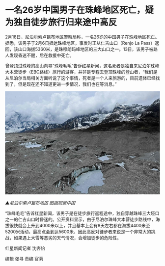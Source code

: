 # 一名26岁中国男子在珠峰地区死亡，疑为独自徒步旅行归来途中高反

2月18日，尼泊尔索卢昆布地区警察局称，一名26岁的中国男子在珠峰地区死亡。据悉，该男子于2月6日抵达珠峰地区，事发时正从仁吉山口（Renjo La
Pass）返回，该山口海拔5360米，是珠穆朗玛峰地区的三大山口之一。13日，该男子被路人发现昏迷不醒，后在救援中死亡。

曾登顶过珠峰的高山向导“珠峰毛毛”告诉红星新闻，这名死者是独自来尼泊尔珠峰大本营徒步（EBC路线）旅行的游客，并非是专程去登顶珠峰的登山者，“我们是从尼泊尔当局相关方面听说了这个事情，死者是一个人来旅游的，目前遗体已经找到了，但是现在还不知道更进一步情况，我们也在等消息。”

![dcc7d09c0b2151b9b36b69fdde17f9f5.jpg](https://raw.githubusercontent.com/qqhsx/qqnews_image/main/2024/02/20/一名26岁中国男子在珠峰地区死亡，疑为独自徒步旅行归来途中高反/dcc7d09c0b2151b9b36b69fdde17f9f5.jpg)

_▲尼泊尔索卢昆布地区 图据视觉中国_

“珠峰毛毛”告诉红星新闻，该男子是在徒步旅行返程途中，独自穿越珠峰三大垭口之一的仁吉山口时昏迷的。公开资料显示，由于尼泊尔珠峰大本营徒步路线中，海拔很快就会上升到4000米以上，并且基本上会有8天左右都在海拔4400米至5200米活动，最高点会到达5600米，因此高反对徒步者来说是一个非常大的挑战，如果遇上大雪等恶劣的天气情况，会增加徒步的危险性。

红星新闻记者 沈杏怡

编辑 张寻 责编 官莉

